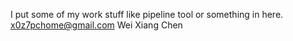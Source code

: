 I put some of my work stuff like pipeline tool or something in here.
x0z7pchome@gmail.com
Wei Xiang Chen
